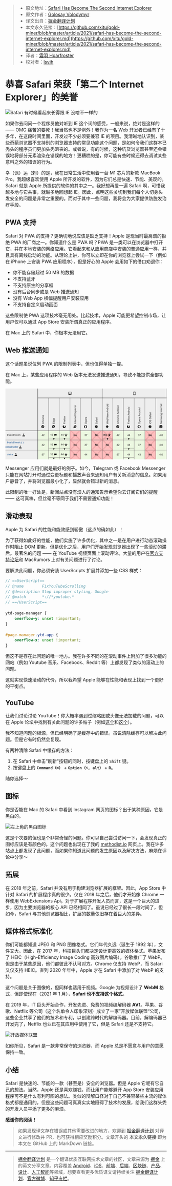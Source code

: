 > * 原文地址：[Safari Has Become The Second Internet Explorer](https://medium.com/javascript-in-plain-english/safari-has-become-the-second-internet-explorer-e2c2dd114837)
> * 原文作者：[Golosay Volodymyr](https://medium.com/@golosay)
> * 译文出自：[掘金翻译计划](https://github.com/xitu/gold-miner)
> * 本文永久链接：[https://github.com/xitu/gold-miner/blob/master/article/2021/safari-has-become-the-second-internet-explorer.md](https://github.com/xitu/gold-miner/blob/master/article/2021/safari-has-become-the-second-internet-explorer.md)
> * 译者：[霜羽 Hoarfroster](https://github.com/PassionPenguin)
> * 校对者：[lsvih](https://github.com/lsvih)

# 恭喜 Safari 荣获「第二个 Internet Explorer」的美誉

![Safari 有时候看起来长得跟 IE 没啥不一样的](https://cdn-images-1.medium.com/max/2300/1*obluMaNgoWxwefRpP__Elg.png)

如果你去问问一个程序员他对听到 IE 这个词的感受，一般来说，绝对是这样的 —— OMG 痛苦的要死！我当然也不是例外！我作为一名 Web 开发者已经有了十多年，在这段时间里面，开发过不少必须要兼容 IE 的项目。我清晰地认识到，某些奇葩浏览器不支持别的浏览器支持的常见功能这个问题，是如何令我们这群本已秃头的程序员们更加头秃沮丧的。或者说，有的时候，这种坑货浏览器甚至还会错误地将部分元素渲染在错误的地方！更糟糕的是，你可能有些时候还得去调试某些意料之外的错误的行为。

幸（讽）运（刺）的是，我在日常生活中使用着一台 M1 芯片的新款 MacBook Pro。我超级喜欢使用 Apple 所开发的软件，因为它们总是快速、节能、美观的。Safari 就是 Apple 所提供的软件的其中之一。我好想再爱一遍 Safari 啊，可惜我越多地与它共事，就越多地回想起 IE。因此，点明这些关切到我们每个人切身头发安全的问题是非常之重要的。而对于其中一些问题，我将会为大家提供防脱发治疗手段。

## PWA 支持

Safari 对 PWA 的支持？更确切地说应该是缺乏支持！Apple 是现当时最离谱的拒绝 PWA 的厂商之一。你知道什么是 PWA 吗？PWA 是一类可以在浏览器中打开它，并在本地安装的网络应用。它看起来和从应用商店中安装的普通应用一样，并且具有离线启动的功能。从理论上讲，你可以立即在你的浏览器上尝试一下（例如在 iPhone 上安装 PWA 应用程序），但是好心的 Apple 会用如下的借口劝退你：

* 你不能存储超过 50 MB 的数据
* 不支持蓝牙
* 不支持原生的分享框
* 没有后台同步或是 Web 推送通知
* 没有 Web App 横幅提醒用户安装应用
* 不支持自定义启动画面

这些限制使 PWA 这项技术毫无用处。比起技术，Apple 可能更希望控制市场，让用户仅可以通过 App Store 安装所谓真正的应用程序。

在 Mac 上的 Safari 中，你根本无法用它。

## Web 推送通知

这个话题虽说位列 PWA 的限制列表中，但也值得单独一提。

在 Mac 上，某些应用程序的 Web 版本无法发送推送通知，导致不能提供全部功能。

![推送通知浏览器支持表格](https://github.com/PassionPenguin/gold-miner-images/blob/master/safari-has-become-the-second-internet-explorer-developer.mozilla.org_en-US_docs_Web_API_Push_API.png?raw=true)

Messenger 应用们就是最好的例子。如今，Telegram 或 Facebook Messenger 只能在网站打开时通过变更标题和播放声音来通知用户有关新消息的信息。如果用户静音了，并将浏览器最小化了，显然就会错过新的消息。

此限制的唯一好处是，新闻站点没有烦人的通知告示希望你去订阅它们的提醒 —— 这可真棒，但丝毫不等同于我们不需要通知功能！

## 滑动表现

Apple 为 Safari 的性能和能效感到骄傲（这点的确如此）！

为了获得如此好的性能，他们实施了许多优化，其中之一是在用户进行动态滚动操作时阻止 DOM 更新。但是优化之后，用户们开始发现浏览器出现了一些滚动的滞后。最著名的问题 —— 在 YouTube 视频页面上滚动评论。大量的用户在[官方支持论坛](https://discussions.apple.com/thread/250853003)和 MacRumors 上对有关问题进行了讨论。

要解决此问题，你必须安装 UserScripts 扩展并添加一些 CSS 样式：

```scss
// ==UserScript==
// @name        FixYouTubeScrolling
// @description Stop improper styling, Google
// @match       *://*youtube.*
// ==/UserScript==

ytd-page-manager {
    overflow-y: unset !important;
}

#page-manager.ytd-app {
    overflow-x: unset !important;
}
```

但这不是存在此问题的唯一地方。我在许多不同的在滚动事件上附加了很多功能的网站（例如 Youtube 音乐、Facebook、Reddit 等）上都发现了类似的滚动上的问题。

这就实现快速滚动的代价，所以我希望 Apple 能够在性能和表现上找到一个更好的平衡点。

## YouTube

让我们讨论讨论 YouTube！你大概率遇到过缩略图或头像无法加载的问题，可以在 Apple 论坛中找到有关此问题的许多帖子（例如[这个](https://discussions.apple.com/thread/252092264)和[这个](https://forums.macrumors.com/threads/youtube-website-scrolling-issue.2272026/)）。

我不知道问题的根源，但已经明确了是缓存中的错误。虽说清除缓存可以解决此问题。但是它有时仍然会复现。

有两种清除 Safari 中缓存的方法：

1. 在 Safari 中单击"刷新"按钮的同时，按键盘上的 `Shift` 键。
2. 按键盘上的 **`Command（⌘）`** + **`Option（⌥, alt）`** + **`R`**。

随你选择～

## 图标

你是否能在 Mac 的 Safari 中看到 Instagram 网页的图标？出于某种原因，它是黑白的。

![左上角的黑白图标](https://cdn-images-1.medium.com/max/5744/1*GgbMRIpIX_cuz6eCaLSoXA.png)

这是个次要的但也是个非常奇怪的问题。你可以自己尝试访问一下，会发现真正的图标应该是有颜色的。这个问题也出现在了我的 [methodist.io](https://methodist.io) 网页上。我在许多站点上都发现了此问题，而如果你知道此问题的发生原因以及解决方法，麻烦在评论中分享～

## 拓展

在 2018 年之前，Safari 并没有用于构建浏览器扩展的框架。因此，App Store 中针对 Safari 的扩展程序真的很少。仅在 2018 年之后，他们才开始像 Chrome 一样使用 WebExtensions Api。对于扩展程序开发人员而言，这是一个巨大的进步，因为主要浏览器的核心 API 已经相同了。虽说已经过了很长一段时间了，但如今，Safari 与其他浏览器相比，扩展的数量依旧存在着巨大的差异。

## 媒体格式标准化

你们可能都知道 JPEG 和 PNG 图像格式。它们年代久远（诞生于 1992 年），文件又大。因此，在 2017 年，科技巨头们都决定设计更高效的媒体格式。苹果发布了 HEIC（High-Efficiency Image Coding 高效图片编码），谷歌推广了 WebP。但是由于某些原因，他们都彼此不认可对方。Chrome 仅支持 WebP，而 Safari 又仅支持 HEIC。直到 2020 年年中，Apple 才在 Safari 中添加了对 WebP 的支持。

这个问题是关于图像的，但同样也适用于视频。Google 为视频设计了 **WebM** 格式，但即使现在（2021 年 1 月），**Safari 也不支持这个格式**。

在 2019 年，IT 巨头开始合作，开发先进、免费的视频编解码器 **AV1**。苹果、谷歌、Netflix 等公司（这个名单令人印象深刻）成立了一家”开放媒体联盟“公司，这些企业共享了他们的技术和专利，以创建跨时代的解编码器。目前，解编码器已开发完了，Netflix 也业已在其应用中使用了它，但是 Safari 还是不支持它。

![开放媒体联盟](https://cdn-images-1.medium.com/max/2000/1*4Hu_Vd2eexqGCyRn16_AZg.jpeg)

如你所见，Safari 是一款非常保守的浏览器，而 Apple 总是不愿意与用户的意愿保持一致。

## 小结

Safari 是快速的、节能的一款（甚至是）安全的浏览器。但是 Apple 它呢有它自己的想法。当然，Apple 还是喜欢赚钱，而让用户能够避开 App Store 安装应用程序可不是什么有利可图的想法。类似的辩解口径对于自己不兼容某些主流的媒体格式都是通用的，但是这些问题可真真实实地阻碍了技术的发展，给我们这群头秃的开发人员平添了更多的麻烦。

**感谢你的阅读！**

> 如果发现译文存在错误或其他需要改进的地方，欢迎到 [掘金翻译计划](https://github.com/xitu/gold-miner) 对译文进行修改并 PR，也可获得相应奖励积分。文章开头的 **本文永久链接** 即为本文在 GitHub 上的 MarkDown 链接。

---

> [掘金翻译计划](https://github.com/xitu/gold-miner) 是一个翻译优质互联网技术文章的社区，文章来源为 [掘金](https://juejin.im) 上的英文分享文章。内容覆盖 [Android](https://github.com/xitu/gold-miner#android)、[iOS](https://github.com/xitu/gold-miner#ios)、[前端](https://github.com/xitu/gold-miner#前端)、[后端](https://github.com/xitu/gold-miner#后端)、[区块链](https://github.com/xitu/gold-miner#区块链)、[产品](https://github.com/xitu/gold-miner#产品)、[设计](https://github.com/xitu/gold-miner#设计)、[人工智能](https://github.com/xitu/gold-miner#人工智能)等领域，想要查看更多优质译文请持续关注 [掘金翻译计划](https://github.com/xitu/gold-miner)、[官方微博](http://weibo.com/juejinfanyi)、[知乎专栏](https://zhuanlan.zhihu.com/juejinfanyi)。
